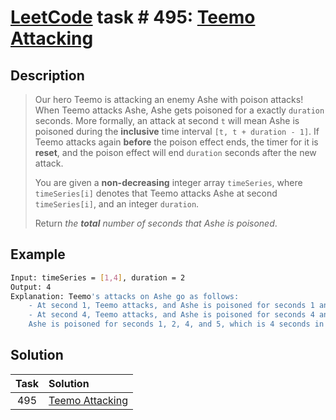# [LeetCode][leetcode] task # 495: [Teemo Attacking][task]

Description
-----------

> Our hero Teemo is attacking an enemy Ashe with poison attacks!
> When Teemo attacks Ashe, Ashe gets poisoned for a exactly `duration` seconds.
> More formally, an attack at second `t` will mean Ashe is poisoned
> during the **inclusive** time interval `[t, t + duration - 1]`.
> If Teemo attacks again **before** the poison effect ends,
> the timer for it is **reset**, and the poison effect will end `duration` seconds after the new attack.
> 
> You are given a **non-decreasing** integer array `timeSeries`, where `timeSeries[i]` denotes
> that Teemo attacks Ashe at second `timeSeries[i]`, and an integer `duration`.
> 
> Return _the **total** number of seconds that Ashe is poisoned_.

 Example
-------

```sh
Input: timeSeries = [1,4], duration = 2
Output: 4
Explanation: Teemo's attacks on Ashe go as follows:
    - At second 1, Teemo attacks, and Ashe is poisoned for seconds 1 and 2.
    - At second 4, Teemo attacks, and Ashe is poisoned for seconds 4 and 5.
    Ashe is poisoned for seconds 1, 2, 4, and 5, which is 4 seconds in total.
```

Solution
--------

| Task | Solution                    |
|:----:|:----------------------------|
| 495  | [Teemo Attacking][solution] |


[leetcode]: <http://leetcode.com/>
[task]: <https://leetcode.com/problems/teemo-attacking/>
[solution]: <https://github.com/wellaxis/witalis-jkit/blob/main/module/tasks/src/main/java/com/witalis/jkit/tasks/core/task/leetcode/h5/p495/option/Practice.java>
